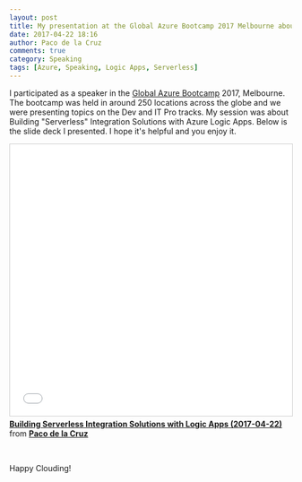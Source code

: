 ```yaml
---
layout: post
title: My presentation at the Global Azure Bootcamp 2017 Melbourne about Building "Serverless" Integration Solutions with Logic Apps
date: 2017-04-22 18:16
author: Paco de la Cruz
comments: true
category: Speaking
tags: [Azure, Speaking, Logic Apps, Serverless]
---
```

I participated as a speaker in the <a href="https://global.azurebootcamp.net/">Global Azure Bootcamp</a> 2017, Melbourne. The bootcamp was held in around 250 locations across the globe and we were presenting topics on the Dev and IT Pro tracks. My session was about Building "Serverless" Integration Solutions with Azure Logic Apps. Below is the slide deck I presented. I hope it's helpful and you enjoy it.

<iframe src="//www.slideshare.net/slideshow/embed_code/key/1N9sgCdffy6prd" width="595" height="485" frameborder="0" marginwidth="0" marginheight="0" scrolling="no" style="border:1px solid #CCC; border-width:1px; margin-bottom:5px; max-width: 100%;" allowfullscreen> </iframe> <div style="margin-bottom:5px"> <strong> <a href="//www.slideshare.net/pacodelac/building-serverless-integration-solutions-with-logic-apps-gib-2017" title="Building Serverless Integration Solutions with Logic Apps (2017-04-22)" target="_blank">Building Serverless Integration Solutions with Logic Apps (2017-04-22)</a> </strong> from <strong><a href="https://www.slideshare.net/pacodelac" target="_blank">Paco de la Cruz</a></strong> </div>

&nbsp;

Happy Clouding!
